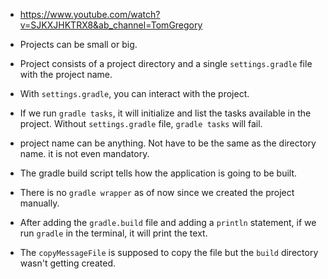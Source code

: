 - https://www.youtube.com/watch?v=SJKXJHKTRX8&ab_channel=TomGregory


- Projects can be small or big.
- Project consists of a project directory and a single `settings.gradle` file with the project name.

- With `settings.gradle`, you can interact with the project. 
- If we run `gradle tasks`, it will initialize and list the tasks available in the project. Without `settings.gradle` file, `gradle tasks` will fail. 
- project name can be anything. Not have to be the same as the directory name. it is not even mandatory.


- The gradle build script tells how the application is going to be built.
- There is no `gradle wrapper` as of now since we created the project manually.
- After adding the `gradle.build` file and adding a `println` statement, if we run `gradle` in the terminal, it will print the text.

- The `copyMessageFile` is supposed to copy the file but the `build` directory wasn't getting created.
